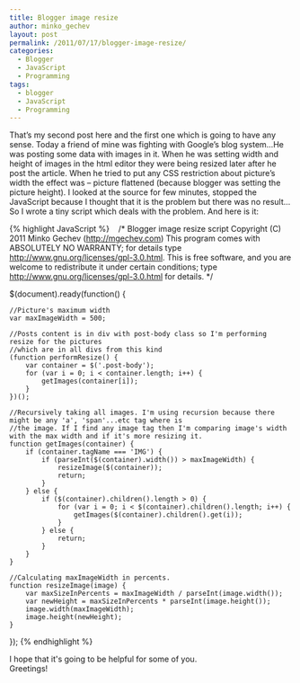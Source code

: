 ```yaml
---
title: Blogger image resize
author: minko_gechev
layout: post
permalink: /2011/07/17/blogger-image-resize/
categories:
  - Blogger
  - JavaScript
  - Programming
tags:
  - blogger
  - JavaScript
  - Programming
---
```

That&#8217;s my second post here and the first one which is going to have any sense. Today a friend of mine was fighting with Google&#8217;s blog system&#8230;He was posting some data with images in it. When he was setting width and height of images in the html editor they were being resized later after he post the article. When he tried to put any CSS restriction about picture&#8217;s width the effect was &#8211; picture flattened (because blogger was setting the picture height). I looked at the source for few minutes, stopped the JavaScript because I thought that it is the problem but there was no result&#8230;So I wrote a tiny script which deals with the problem. And here is it:

{% highlight JavaScript %}   
/*
    Blogger image resize script Copyright (C) 2011  Minko Gechev (http://mgechev.com)
    This program comes with ABSOLUTELY NO WARRANTY; for details type http://www.gnu.org/licenses/gpl-3.0.html.
    This is free software, and you are welcome to redistribute it
    under certain conditions; type http://www.gnu.org/licenses/gpl-3.0.html for details.
*/

$(document).ready(function() {

    //Picture's maximum width
    var maxImageWidth = 500;

    //Posts content is in div with post-body class so I'm performing resize for the pictures
    //which are in all divs from this kind
    (function performResize() {
        var container = $('.post-body');
        for (var i = 0; i < container.length; i++) {
            getImages(container[i]);
        }
    })();

    //Recursively taking all images. I'm using recursion because there might be any 'a', 'span'...etc tag where is
    //the image. If I find any image tag then I'm comparing image's width with the max width and if it's more resizing it.
    function getImages(container) {
        if (container.tagName === 'IMG') {
            if (parseInt($(container).width()) > maxImageWidth) {
                resizeImage($(container));
                return;
            }
        } else {
            if ($(container).children().length > 0) {
                for (var i = 0; i < $(container).children().length; i++) {
                    getImages($(container).children().get(i));
                }
            } else {
                return;
            }
        }    
    }

    //Calculating maxImageWidth in percents.
    function resizeImage(image) {
        var maxSizeInPercents = maxImageWidth / parseInt(image.width());
        var newHeight = maxSizeInPercents * parseInt(image.height());
        image.width(maxImageWidth);
        image.height(newHeight);
    }    
});
{% endhighlight %}

I hope that it's going to be helpful for some of you.  
Greetings!
